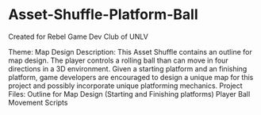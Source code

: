 # Asset-Shuffle-Platform-Ball
 Created for Rebel Game Dev Club of UNLV

Theme: Map Design
Description:
    This Asset Shuffle contains an outline for map design. The player controls a rolling ball than can move in four directions in a 3D environment. Given a starting platform and an finishing platform, game developers are encouraged to design a unique map for this project and possibly incorporate unique platforming mechanics.
Project Files:
    Outline for Map Design (Starting and Finishing platforms)
    Player Ball
    Movement Scripts
